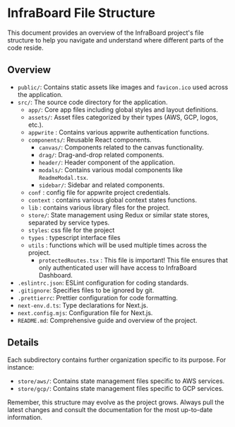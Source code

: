# InfraBoard File Structure

This document provides an overview of the InfraBoard project's file structure to help you navigate and understand where different parts of the code reside.

## Overview

- `public/`: Contains static assets like images and `favicon.ico` used across the application.
- `src/`: The source code directory for the application.
  - `app/`: Core app files including global styles and layout definitions.
  - `assets/`: Asset files categorized by their types (AWS, GCP, logos, etc.).
  - `appwrite` : Contains various appwrite authentication functions.
  - `components/`: Reusable React components.
    - `canvas/`: Components related to the canvas functionality.
    - `drag/`: Drag-and-drop related components.
    - `header/`: Header component of the application.
    - `modals/`: Contains various modal components like `ReadmeModal.tsx`.
    - `sidebar/`: Sidebar and related components.
  - `conf` : config file for appwrite project credentials.
  - `context` : contains various global context states functions.
  - `lib` : contains various library files for the project.
  - `store/`: State management using Redux or similar state stores, separated by service types.
  - `styles`: css file for the project
  - `types` : typescript interface files
  - `utils` : functions which will be used multiple times across the project.
    - `protectedRoutes.tsx` : This file is important! This file ensures that only authenticated user will have access to InfraBoard Dashboard.
- `.eslintrc.json`: ESLint configuration for coding standards.
- `.gitignore`: Specifies files to be ignored by git.
- `.prettierrc`: Prettier configuration for code formatting.
- `next-env.d.ts`: Type declarations for Next.js.
- `next.config.mjs`: Configuration file for Next.js.
- `README.md`: Comprehensive guide and overview of the project.

## Details

Each subdirectory contains further organization specific to its purpose. For instance:

- `store/aws/`: Contains state management files specific to AWS services.
- `store/gcp/`: Contains state management files specific to GCP services.

Remember, this structure may evolve as the project grows. Always pull the latest changes and consult the documentation for the most up-to-date information.